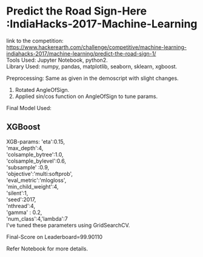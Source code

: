 # Predict the Road Sign-Here :IndiaHacks-2017-Machine-Learning

link to the competition: https://www.hackerearth.com/challenge/competitive/machine-learning-indiahacks-2017/machine-learning/predict-the-road-sign-1/  
Tools Used: Jupyter Notebook, python2.  
Library Used: numpy, pandas, matplotlib, seaborn, sklearn, xgboost.  

Preprocessing: Same as given in the demoscript with slight changes.  
1. Rotated AngleOfSign.
2. Applied sin/cos function on AngleOfSign to tune params.

Final Model Used: 
## XGBoost
 XGB-params:
    'eta':0.15,  
    'max_depth':4,  
    'colsample_bytree':1.0,  
    'colsample_bylevel':0.6,  
    'subsample' :0.9,  
    'objective':'multi:softprob',  
    'eval_metric':'mlogloss',  
    'min_child_weight':4,  
    'silent':1,  
    'seed':2017,  
    'nthread':4,  
    'gamma' : 0.2,  
    'num_class':4,'lambda':7  
    I've tuned these parameters using GridSearchCV.  
    
Final-Score on Leaderboard=99.90110

Refer Notebook for more details.
